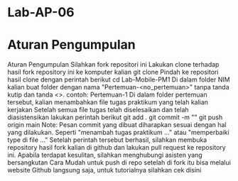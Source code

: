 # Lab-AP-06
# Aturan Pengumpulan
Aturan Pengumpulan
Silahkan fork repositori ini
Lakukan clone terhadap hasil fork repository ini ke komputer kalian
git clone <url-repositori-hasil-fork>
Pindah ke repositori hasil clone dengan perintah berikut
cd Lab-Mobile-PM1
Di dalam folder NIM kalian buat folder dengan nama "Pertemuan-<no_pertemuan>" tanpa tanda kutip dan tanda <>. contoh: Pertemuan-1
Di dalam folder pertemuan tersebut, kalian menambahkan file tugas praktikum yang telah kalian kerjakan
Setelah semua file tugas telah diselesaikan dan telah diasistensikan lakukan perintah berikut
git add .
git commit -m "<pesan commit>"
git push origin main
Note: Pesan commit yang dibuat diharapkan sesuai dengan hal yang dilakukan. Seperti "menambah tugas praktikum ..." atau "memperbaiki type di file ..."
Setelah perintah tersebut berhasil, silahkan membuka repository hasil fork kalian di github dan lakukan pull request ke repository ini.
Apabila terdapat kesulitan, silahkan menghubungi asisten yang bersangkutan
Cara Mudah untuk push di repo setelah di fork itu bisa melalui website Github langsung saja, untuk tutorialnya silahkan cek disini
